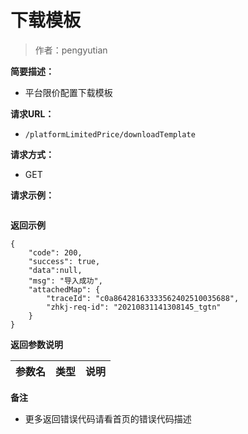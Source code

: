 # 下载模板

> 作者：pengyutian

**简要描述：** 

- 平台限价配置下载模板

**请求URL：** 
- `/platformLimitedPrice/downloadTemplate`
  
**请求方式：**
- GET 

**请求示例：** 
```

```


 **返回示例**
``` 
{
    "code": 200,
    "success": true,
    "data":null,
    "msg": "导入成功",
    "attachedMap": {
        "traceId": "c0a86428163333562402510035688",
        "zhkj-req-id": "20210831141308145_tgtn"
    }
}
```
 **返回参数说明** 

|参数名|类型|说明|
|:-----  |:-----|-----|

 **备注** 

- 更多返回错误代码请看首页的错误代码描述